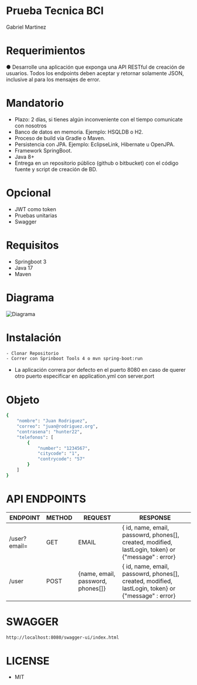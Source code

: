 # Prueba Tecnica BCI
Gabriel Martinez

# Requerimientos
● Desarrolle una aplicación que exponga una API RESTful de creación de usuarios.
 Todos los endpoints deben aceptar y retornar solamente JSON, inclusive al para los mensajes de
 error.

 # Mandatorio
- Plazo: 2 días, si tienes algún inconveniente con el tiempo comunicate con nosotros
-  Banco de datos en memoria. Ejemplo: HSQLDB o H2.
-  Proceso de build vía Gradle o Maven.
-  Persistencia con JPA. Ejemplo: EclipseLink, Hibernate u OpenJPA.
-  Framework SpringBoot.
-  Java 8+
-  Entrega en un repositorio público (github o bitbucket) con el código fuente y script de
 creación de BD.

 # Opcional

- JWT como token
- Pruebas unitarias
- Swagger

##
# Requisitos
- Springboot 3
- Java 17
- Maven 

##
# Diagrama
![Diagrama](https://github.com/BiarqGabriel/prueba-tecnica-bci/assets/132589481/a42b7e70-3e9e-462d-9c24-b4143814b7d5)

##
# Instalación
```bash
- Clonar Repositorio
- Correr con Sprinboot Tools 4 o mvn spring-boot:run
```
- La aplicación correra por defecto en el puerto 8080 en caso de querer otro puerto especificar en application.yml con server.port
##
# Objeto
```bash
{
    "nombre": "Juan Rodriguez",
    "correo": "juan@rodriguez.org",
    "contrasena": "hunter22",
    "telefonos": [
        {
            "number": "1234567",
            "citycode": "1",
            "contrycode": "57"
        }
    ]
}
```
##
# API ENDPOINTS
| ENDPOINT| METHOD | REQUEST | RESPONSE |
|---------|--------|---------|----------|
| /user?email= | GET | EMAIL | { id, name, email, passowrd, phones[], created, modified, lastLogin, token}  or {"message" : error} |
| /user | POST | {name, email, password, phones[]} | { id, name, email, passowrd, phones[], created, modified, lastLogin, token}  or {"message" : error} |
##
# SWAGGER
```bash
http://localhost:8080/swagger-ui/index.html
```
##
# LICENSE
- MIT

